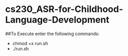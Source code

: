 # cs230_ASR-for-Childhood-Language-Development

##To Execute enter the following commands:

* chmod +x run.sh
* ./run.sh
